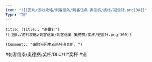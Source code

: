 ```yaml
---
Icon: "![[图片/游戏攻略/刺客信条/刺客信条 奥德赛/奖杯/避雷针.png|30]]"
Type: "铜"
---
```

```ad-common-bronze-trophy
title: (Title:: "避雷针")
![[图片/游戏攻略/刺客信条/刺客信条 奥德赛/奖杯/避雷针.png|100]]

(Comment:: "击败带闪电者斯特洛普斯。")
```

#刺客信条/奥德赛/奖杯/DLC/1 #奖杯 #铜
